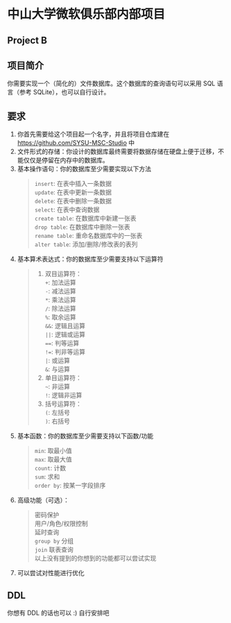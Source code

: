 # 中山大学微软俱乐部内部项目
## Project B

## 项目简介
你需要实现一个（简化的）文件数据库。这个数据库的查询语句可以采用 SQL 语言（参考 SQLite），也可以自行设计。

## 要求
1. 你首先需要给这个项目起一个名字，并且将项目仓库建在 https://github.com/SYSU-MSC-Studio 中
2. 文件形式的存储：你设计的数据库最终需要将数据存储在硬盘上便于迁移，不能仅仅是停留在内存中的数据库。
3. 基本操作语句：你的数据库至少需要实现以下方法
   > `insert`: 在表中插入一条数据  
   > `update`: 在表中更新一条数据  
   > `delete`: 在表中删除一条数据  
   > `select`: 在表中查询数据  
   > `create table`: 在数据库中新建一张表  
   > `drop table`: 在数据库中删除一张表  
   > `rename table`: 重命名数据库中的一张表  
   > `alter table`: 添加/删除/修改表的表列  
4. 基本算术表达式：你的数据库至少需要支持以下运算符
   > 1. 双目运算符：  
   > `+`: 加法运算  
   > `-`: 减法运算  
   > `*`: 乘法运算  
   > `/`: 除法运算  
   > `%`: 取余运算  
   > `&&`: 逻辑且运算  
   > `||`: 逻辑或运算  
   > `==`: 判等运算  
   > `!=`: 判非等运算  
   > `|`: 或运算  
   > `&`: 与运算  
   > 2. 单目运算符：  
   > `~`: 非运算  
   > `!`: 逻辑非运算  
   > 3. 括号运算符：  
   > `(`: 左括号  
   > `)`: 右括号  
5. 基本函数：你的数据库至少需要支持以下函数/功能
   > `min`: 取最小值  
   > `max`: 取最大值  
   > `count`: 计数  
   > `sum`: 求和  
   > `order by`: 按某一字段排序  
6. 高级功能（可选）：
   > 密码保护  
   > 用户/角色/权限控制  
   > 延时查询  
   > `group by` 分组  
   > `join` 联表查询  
   > 以上没有提到的你想到的功能都可以尝试实现
7. 可以尝试对性能进行优化

## DDL
你想有 DDL 的话也可以 :) 自行安排吧

